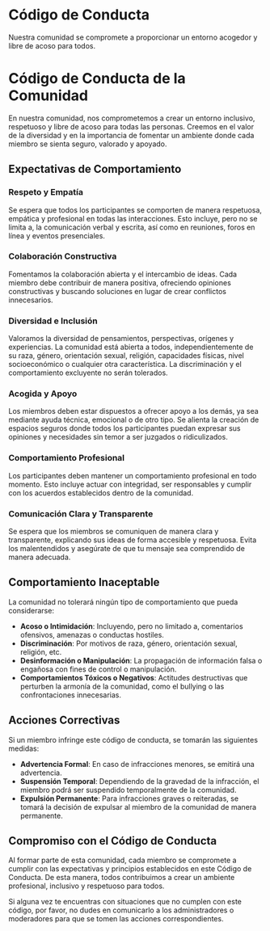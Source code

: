 # Código de Conducta

Nuestra comunidad se compromete a proporcionar un entorno acogedor y libre de acoso para todos.


# **Código de Conducta de la Comunidad**

En nuestra comunidad, nos comprometemos a crear un entorno inclusivo, respetuoso y libre de acoso para todas las personas. Creemos en el valor de la diversidad y en la importancia de fomentar un ambiente donde cada miembro se sienta seguro, valorado y apoyado.

## **Expectativas de Comportamiento**

### **Respeto y Empatía**
Se espera que todos los participantes se comporten de manera respetuosa, empática y profesional en todas las interacciones. Esto incluye, pero no se limita a, la comunicación verbal y escrita, así como en reuniones, foros en línea y eventos presenciales.

### **Colaboración Constructiva**
Fomentamos la colaboración abierta y el intercambio de ideas. Cada miembro debe contribuir de manera positiva, ofreciendo opiniones constructivas y buscando soluciones en lugar de crear conflictos innecesarios.

### **Diversidad e Inclusión**
Valoramos la diversidad de pensamientos, perspectivas, orígenes y experiencias. La comunidad está abierta a todos, independientemente de su raza, género, orientación sexual, religión, capacidades físicas, nivel socioeconómico o cualquier otra característica. La discriminación y el comportamiento excluyente no serán tolerados.

### **Acogida y Apoyo**
Los miembros deben estar dispuestos a ofrecer apoyo a los demás, ya sea mediante ayuda técnica, emocional o de otro tipo. Se alienta la creación de espacios seguros donde todos los participantes puedan expresar sus opiniones y necesidades sin temor a ser juzgados o ridiculizados.

### **Comportamiento Profesional**
Los participantes deben mantener un comportamiento profesional en todo momento. Esto incluye actuar con integridad, ser responsables y cumplir con los acuerdos establecidos dentro de la comunidad.

### **Comunicación Clara y Transparente**
Se espera que los miembros se comuniquen de manera clara y transparente, explicando sus ideas de forma accesible y respetuosa. Evita los malentendidos y asegúrate de que tu mensaje sea comprendido de manera adecuada.

## **Comportamiento Inaceptable**

La comunidad no tolerará ningún tipo de comportamiento que pueda considerarse:
- **Acoso o Intimidación**: Incluyendo, pero no limitado a, comentarios ofensivos, amenazas o conductas hostiles.
- **Discriminación**: Por motivos de raza, género, orientación sexual, religión, etc.
- **Desinformación o Manipulación**: La propagación de información falsa o engañosa con fines de control o manipulación.
- **Comportamientos Tóxicos o Negativos**: Actitudes destructivas que perturben la armonía de la comunidad, como el bullying o las confrontaciones innecesarias.

## **Acciones Correctivas**

Si un miembro infringe este código de conducta, se tomarán las siguientes medidas:
- **Advertencia Formal**: En caso de infracciones menores, se emitirá una advertencia.
- **Suspensión Temporal**: Dependiendo de la gravedad de la infracción, el miembro podrá ser suspendido temporalmente de la comunidad.
- **Expulsión Permanente**: Para infracciones graves o reiteradas, se tomará la decisión de expulsar al miembro de la comunidad de manera permanente.

## **Compromiso con el Código de Conducta**

Al formar parte de esta comunidad, cada miembro se compromete a cumplir con las expectativas y principios establecidos en este Código de Conducta. De esta manera, todos contribuimos a crear un ambiente profesional, inclusivo y respetuoso para todos.

Si alguna vez te encuentras con situaciones que no cumplen con este código, por favor, no dudes en comunicarlo a los administradores o moderadores para que se tomen las acciones correspondientes.
